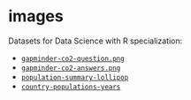 # images

Datasets for Data Science with R specialization:

- [`gapminder-co2-question.png`](https://data-science-with-r.github.io/images/gapminder-co2-question.png)
- [`gapminder-co2-answers.png`](https://data-science-with-r.github.io/images/gapminder-co2-answers.png)
- [`population-summary-lollipop`](https://data-science-with-r.github.io/images/population-summary-lollipop.png)
- [`country-populations-years`](https://data-science-with-r.github.io/images/country-populations-years.png)
